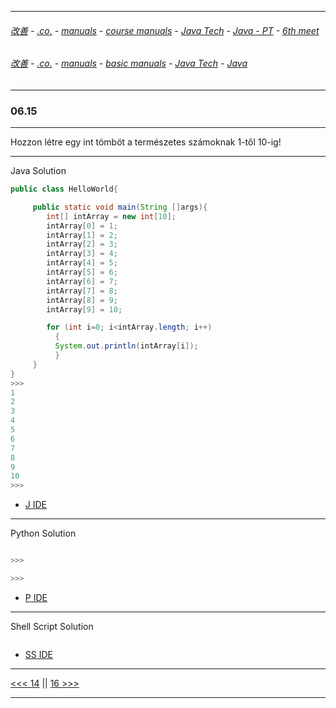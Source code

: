 
---

###### [改善](https://github.com/ttltrk/0C/blob/master/README.MD) - [.co.](https://github.com/ttltrk/PRG/blob/master/CODING.MD) - [manuals](https://github.com/ttltrk/PRG/blob/master/MAN.MD) - [course manuals](https://github.com/ttltrk/PRG/blob/master/COUR_MAN.MD) - [Java Tech](https://github.com/ttltrk/PRG/blob/master/JAVA/DOC/CM/JT.MD) - [Java - PT](https://github.com/ttltrk/PRG/blob/master/JAVA/DOC/BJM/TOMI/JJ.MD) - [6th meet](https://github.com/ttltrk/PRG/blob/master/JAVA/DOC/BJM/TOMI/06/06.MD) 

###### [改善](https://github.com/ttltrk/0C/blob/master/README.MD) - [.co.](https://github.com/ttltrk/PRG/blob/master/CODING.MD) - [manuals](https://github.com/ttltrk/PRG/blob/master/MAN.MD) - [basic manuals](https://github.com/ttltrk/PRG/blob/master/MANUALS.MD) - [Java Tech](https://github.com/ttltrk/PRG/blob/master/JAVA/DOC/JT/JT.MD) - [Java](https://github.com/ttltrk/PRG/blob/master/JAVA/DOC/OJM/OJM.MD)

---

### 06.15

---

Hozzon létre egy int tömböt a természetes számoknak 1-től 10-ig!

---

Java Solution

```java
public class HelloWorld{

     public static void main(String []args){
        int[] intArray = new int[10];
        intArray[0] = 1;
        intArray[1] = 2;
        intArray[2] = 3;
        intArray[3] = 4;
        intArray[4] = 5;
        intArray[5] = 6;
        intArray[6] = 7;
        intArray[7] = 8;
        intArray[8] = 9;
        intArray[9] = 10;

        for (int i=0; i<intArray.length; i++)
          {
          System.out.println(intArray[i]);
          }
     }
}
>>>
1
2
3
4
5
6
7
8
9
10
>>>
```

* [J IDE](https://www.tutorialspoint.com/compile_java_online.php) 

---

Python Solution

```python

>>>

>>>
```

* [P IDE](https://repl.it/@ttltrknet/YummyRedMp3)

---

Shell Script Solution

```shell

```

* [SS IDE](http://rextester.com/l/bash_online_compiler)

---

[<<< 14](https://github.com/ttltrk/PRG/blob/master/JAVA/DOC/BJM/TOMI/06/14/14.MD) ||
[16 >>>](https://github.com/ttltrk/PRG/blob/master/JAVA/DOC/BJM/TOMI/06/16/16.MD)

---
